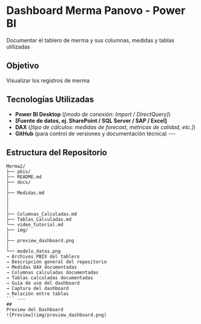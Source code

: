 #  Dashboard Merma Panovo - Power BI 
Documentar el tablero de merma y sus columnas, medidas y tablas utilizadas
##  Objetivo 
Visualizar los registros de merma
##  Tecnologías Utilizadas 
- **Power BI Desktop** (*[modo de conexión: Import / DirectQuery]*)   
- **[Fuente de datos, ej. SharePoint / SQL Server / SAP / Excel]**   
- **DAX** (*[tipo de cálculos: medidas de forecast, métricas de calidad, etc.]*)   
- **GitHub** (para control de versiones y documentación técnica)   --- 
##  Estructura del Repositorio 
```plaintext 
Merma2/ 
├── pbix/                                   
├── README.md                               
├── docs/ 
│   
├── Medidas.md                          
│   
│   
│   
├── Columnas_Calculadas.md              
├── Tablas_Calculadas.md                
└── video_tutorial.md                   
├── img/ 
│   
├── preview_dashboard.png               
│   
└── modelo_datos.png                    
→ Archivos PBIX del tablero 
→ Descripción general del repositorio 
→ Medidas DAX documentadas 
→ Columnas calculadas documentadas 
→ Tablas calculadas documentadas 
→ Guía de uso del dashboard 
→ Captura del dashboard 
→ Relación entre tablas 
``` --- 
##  
Preview del Dashboard 
![Preview](img/preview_dashboard.png)
